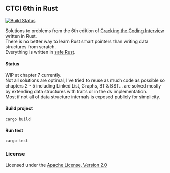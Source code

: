 ## CTCI 6th in Rust

[![Build Status](https://travis-ci.com/d-kos/cracking_the_coding_interview_6th_edition_rust.svg?token=sNjGsNiesGj4Fh2vAs2J&branch=master)](https://travis-ci.com/d-kos/cracking_the_coding_interview_6th_edition_rust)

Solutions to problems from the 6th edition of [Cracking the Coding Interview](http://www.crackingthecodinginterview.com/) written in Rust.  
There is no better way to learn Rust smart pointers than writing data structures from scratch.  
Everything is written in [safe Rust](https://doc.rust-lang.org/nomicon/meet-safe-and-unsafe.html).  

#### Status

WIP at chapter 7 currently.  
Not all solutions are optimal,  I've tried to reuse as much code as possible so chapters 2 - 5 including Linked List, Graphs, BT & BST...
are solved mostly by extending data structures with traits or in the ds implementation.  
Most if not all of data structure internals is exposed publicly for simplicity. 

#### Build project
```
cargo build
```
#### Run test
```
cargo test
```

### License

Licensed under the [Apache License, Version 2.0](http://www.apache.org/licenses/LICENSE-2.0)
